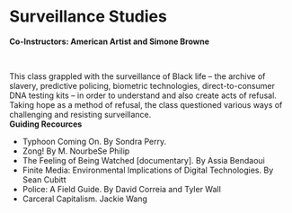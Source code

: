# Surveillance Studies

**Co-Instructors: American Artist and Simone Browne**

<br>

This class grappled with the surveillance of Black life – the archive of slavery, predictive policing, biometric technologies, direct-to-consumer DNA testing kits – in order to understand and also create acts of refusal. Taking hope as a method of refusal, the class questioned various ways of challenging and resisting surveillance. 
<br>
**Guiding Recources**
- Typhoon Coming On. By Sondra Perry. 
- Zong! By M. NourbeSe Philip
- The Feeling of Being Watched [documentary]. By Assia Bendaoui 
- Finite Media: Environmental Implications of Digital Technologies. By Sean Cubitt
- Police: A Field Guide. By David Correia and Tyler Wall
- Carceral Capitalism. Jackie Wang 
